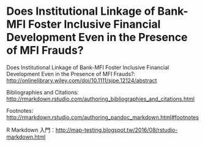 # Does Institutional Linkage of Bank-MFI Foster Inclusive Financial Development Even in the Presence of MFI Frauds?

Does Institutional Linkage of Bank-MFI Foster Inclusive Financial Development Even in the Presence of MFI Frauds?: http://onlinelibrary.wiley.com/doi/10.1111/sjpe.12124/abstract

Bibliographies and Citations: http://rmarkdown.rstudio.com/authoring_bibliographies_and_citations.html

Footnotes: http://rmarkdown.rstudio.com/authoring_pandoc_markdown.html#footnotes

R Markdown 入門：http://map-testing.blogspot.tw/2016/08/rstudio-markdown.html
